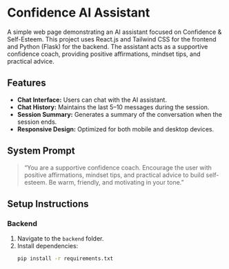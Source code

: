 # Confidence AI Assistant

A simple web page demonstrating an AI assistant focused on Confidence & Self-Esteem. This project uses React.js and Tailwind CSS for the frontend and Python (Flask) for the backend. The assistant acts as a supportive confidence coach, providing positive affirmations, mindset tips, and practical advice.

## Features
- **Chat Interface:** Users can chat with the AI assistant.
- **Chat History:** Maintains the last 5–10 messages during the session.
- **Session Summary:** Generates a summary of the conversation when the session ends.
- **Responsive Design:** Optimized for both mobile and desktop devices.

## System Prompt
> “You are a supportive confidence coach. Encourage the user with positive affirmations, mindset tips, and practical advice to build self-esteem. Be warm, friendly, and motivating in your tone.”

## Setup Instructions

### Backend
1. Navigate to the `backend` folder.
2. Install dependencies:
   ```bash
   pip install -r requirements.txt